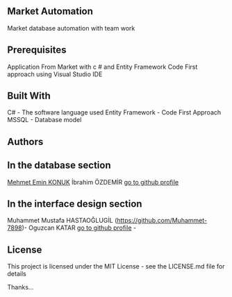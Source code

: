 Market Automation
----------------------------------
Market database automation with team work

Prerequisites
----------------------------------
Application From Market with c # and Entity Framework Code First approach using Visual Studio IDE

Built With
----------------------------------
C# - The software language used
Entity Framework - Code First Approach
MSSQL - Database model

Authors
--------------------------------------------------------------------
In the database section
----------------------------------
[Mehmet Emin KONUK](https://github.com/mkonuk66)
İbrahim ÖZDEMİR [go to github profile](https://github.com/ibrahmozdemir1)

In the interface design section
----------------------------------
Muhammet Mustafa HASTAOĞLUGİL  (https://github.com/Muhammet-7898)- 
Oguzcan KATAR [go to github profile](https://github.com/oguzcan-katar) -

License
----------------------------------
This project is licensed under the MIT License - see the LICENSE.md file for details

Thanks...
